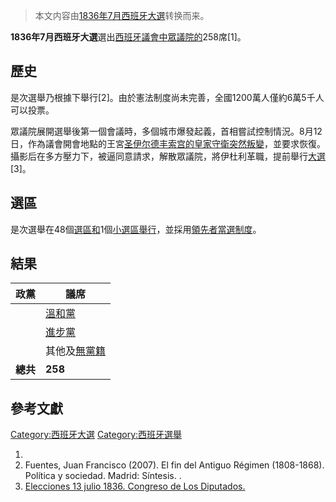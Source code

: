 > 本文内容由[1836年7月西班牙大選](https://zh.wikipedia.org/wiki/1836年7月西班牙大選)转换而来。


**1836年7月西班牙大選**選出[西班牙](../Page/西班牙.md "wikilink")[議會中](../Page/西班牙議會.md "wikilink")[眾議院的](../Page/眾議院_\(西班牙\).md "wikilink")258席\[1\]。

## 歷史

是次選舉乃根據下舉行\[2\]。由於憲法制度尚未完善，全國1200萬人僅約6萬5千人可以投票。

眾議院展開選舉後第一個會議時，多個城市爆發起義，首相嘗試控制情況。8月12日，作為議會開會地點的王宮[圣伊尔德丰索宫的皇家守衛突然叛變](https://zh.wikipedia.org/wiki/圣伊尔德丰索宫 "wikilink")，並要求恢復。攝影后在多方壓力下，被逼同意請求，解散眾議院，將伊杜利革職，提前舉行[大選](https://zh.wikipedia.org/wiki/1836年10月西班牙大選 "wikilink")\[3\]。

## 選區

是次選舉在48個[選區和](https://zh.wikipedia.org/wiki/選區 "wikilink")1個[小選區舉行](../Page/小選區制.md "wikilink")，並採用[領先者當選制度](https://zh.wikipedia.org/wiki/領先者當選 "wikilink")。

## 結果

| 政黨     | 議席                                                            |
| ------ | ------------------------------------------------------------- |
|        | [溫和黨](https://zh.wikipedia.org/wiki/溫和保皇黨_\(西班牙\) "wikilink") |
|        | [進步黨](../Page/進步黨_\(西班牙\).md "wikilink")                      |
|        | 其他及[無黨籍](../Page/無黨籍.md "wikilink")                           |
| **總共** | **258**                                                       |

## 參考文獻

[Category:西班牙大選](https://zh.wikipedia.org/wiki/Category:西班牙大選 "wikilink") [Category:西班牙選舉](https://zh.wikipedia.org/wiki/Category:西班牙選舉 "wikilink")

1.
2.  Fuentes, Juan Francisco (2007). El fin del Antiguo Régimen (1808-1868). Política y sociedad. Madrid: Síntesis. .
3.  [Elecciones 13 julio 1836. Congreso de Los Diputados.](http://www.congreso.es/portal/page/portal/Congreso/Congreso/Hist_Normas/PapHist/Regen/RegMCris/elec18360713)